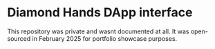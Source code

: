 # Diamond Hands DApp interface

This repository was private and wasnt documented at all. It was open-sourced in February 2025 for portfolio showcase purposes.
